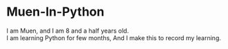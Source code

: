# Muen-In-Python
I am Muen, and I am 8 and a half years old.    
I am learning Python for few months, And I make this to record my learning.
